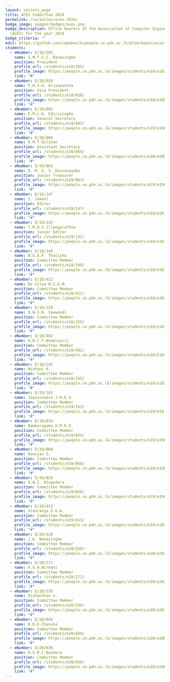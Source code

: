 ```yaml
---
layout: society_page
title: ACES Committee 2024
permalink: /societies/aces-2024/
badge_image: images/badges/aces.png
badge_description: Office bearers of the Association of Computer Engineering Students
  (ACES) for the year 2024
badge_criteria: ""
edit: https://github.com/cepdnaclk/people.ce.pdn.ac.lk/blob/main/societies/aces-2024
students:
  - eNumber: E/18/285
    name: S.M.T.S.C. Ranasinghe
    position: President
    profile_url: /students/e18/285/
    profile_image: https://people.ce.pdn.ac.lk/images/students/e18/e18285.jpg
    link: "#"
  - eNumber: E/18/028
    name: P.H.J.U. Ariyawansha
    position: Vice President
    profile_url: /students/e18/028/
    profile_image: https://people.ce.pdn.ac.lk/images/students/e18/e18028.jpg
    link: "#"
  - eNumber: E/19/095
    name: E.M.L.K. Edirisinghe
    position: General Secretary
    profile_url: /students/e19/095/
    profile_image: https://people.ce.pdn.ac.lk/images/students/e19/e19095.jpg
    link: "#"
  - eNumber: E/20/069
    name: D.M.T Dilshan
    position: Assistant Secretary
    profile_url: /students/e20/069/
    profile_image: https://people.ce.pdn.ac.lk/images/students/e20/e20069.jpg
    link: "#"
  - eNumber: E/19/063
    name: D. M. G. S. Dassanayake
    position: Junior Treasurer
    profile_url: /students/e19/063/
    profile_image: https://people.ce.pdn.ac.lk/images/students/e19/e19063.jpg
    link: "#"
  - eNumber: E/18/147
    name: S. Jameel
    position: Editor
    profile_url: /students/e18/147/
    profile_image: https://people.ce.pdn.ac.lk/images/students/e18/e18147.jpg
    link: "#"
  - eNumber: E/19/142
    name: Y.M.H.V.Illangarathne
    position: Junior Editor
    profile_url: /students/e19/142/
    profile_image: https://people.ce.pdn.ac.lk/images/students/e19/e19142.jpg
    link: "#"
  - eNumber: E/18/349
    name: W.G.A.P. Thalisha
    position: Committee Member
    profile_url: /students/e18/349/
    profile_image: https://people.ce.pdn.ac.lk/images/students/e18/e18349.jpg
    link: "#"
  - eNumber: E/18/412
    name: De Silva M.S.G.M.
    position: Committee Member
    profile_url: /students/e18/412/
    profile_image: https://people.ce.pdn.ac.lk/images/students/e18/e18412.jpg
    link: "#"
  - eNumber: E/18/329
    name: D.W.S.N. Sewwandi
    position: Committee Member
    profile_url: /students/e18/329/
    profile_image: https://people.ce.pdn.ac.lk/images/students/e18/e18329.jpg
    link: "#"
  - eNumber: E/18/402
    name: K.H.C.T.Wimalasiri
    position: Committee Member
    profile_url: /students/e18/402/
    profile_image: https://people.ce.pdn.ac.lk/images/students/e18/E18402.jpg
    link: "#"
  - eNumber: E/18/245
    name: Nishani K.
    position: Committee Member
    profile_url: /students/e18/245/
    profile_image: https://people.ce.pdn.ac.lk/images/students/e18/e18245.jpg
    link: "#"
  - eNumber: E/19/163
    name: Jayasundara J.M.E.G.
    position: Committee Member
    profile_url: /students/e19/163/
    profile_image: https://people.ce.pdn.ac.lk/images/students/e19/e19163.jpg
    link: "#"
  - eNumber: E/19/034
    name: Bambaragama H.M.K.D.
    position: Committee Member
    profile_url: /students/e19/034/
    profile_image: https://people.ce.pdn.ac.lk/images/students/e19/e19034.jpg
    link: "#"
  - eNumber: E/19/060
    name: Danujan S.
    position: Committee Member
    profile_url: /students/e19/060/
    profile_image: https://people.ce.pdn.ac.lk/images/students/e19/e19060.jpg
    link: "#"
  - eNumber: E/19/028
    name: A.N.I. Atugedara
    position: Committee Member
    profile_url: /students/e19/028/
    profile_image: https://people.ce.pdn.ac.lk/images/students/e19/e19028.jpg
    link: "#"
  - eNumber: E/19/413
    name: Viduranga G.G.N.
    position: Committee Member
    profile_url: /students/e19/413/
    profile_image: https://people.ce.pdn.ac.lk/images/students/e19/e19413.jpg
    link: "#"
  - eNumber: E/20/420
    name: J.K. Wanasinghe
    position: Committee Member
    profile_url: /students/e20/420/
    profile_image: https://people.ce.pdn.ac.lk/images/students/e20/e20420.jpg
    link: "#"
  - eNumber: E/20/271
    name: K.G.H.Nirmani
    position: Committee Member
    profile_url: /students/e20/271/
    profile_image: https://people.ce.pdn.ac.lk/images/students/e20/e20271.jpg
    link: "#"
  - eNumber: E/20/338
    name: Rishanthan S.
    position: Committee Member
    profile_url: /students/e20/338/
    profile_image: https://people.ce.pdn.ac.lk/images/students/e20/e20338.jpg
    link: "#"
  - eNumber: E/20/049
    name: B.D.K.Chanuka
    position: Committee Member
    profile_url: /students/e20/049/
    profile_image: https://people.ce.pdn.ac.lk/images/students/e20/e20049.jpg
    link: "#"
  - eNumber: E/20/036
    name: K.G.R.I.Bandara
    position: Committee Member
    profile_url: /students/e20/036/
    profile_image: https://people.ce.pdn.ac.lk/images/students/e20/e20036.jpg
    link: "#"
---
```

